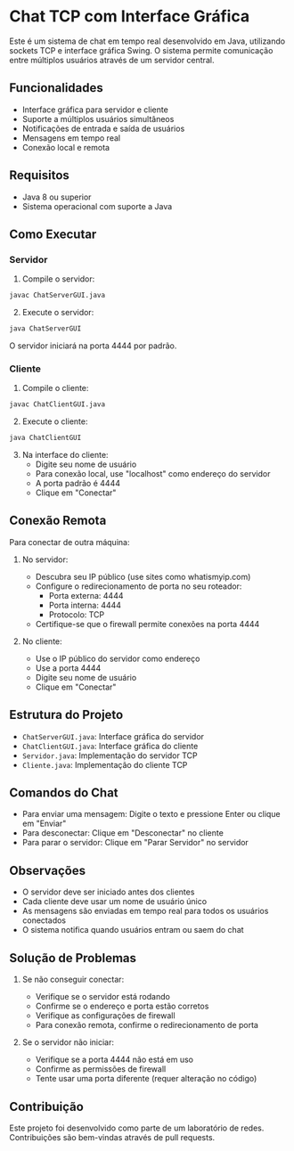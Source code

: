# Chat TCP com Interface Gráfica

Este é um sistema de chat em tempo real desenvolvido em Java, utilizando sockets TCP e interface gráfica Swing. O sistema permite comunicação entre múltiplos usuários através de um servidor central.

## Funcionalidades

- Interface gráfica para servidor e cliente
- Suporte a múltiplos usuários simultâneos
- Notificações de entrada e saída de usuários
- Mensagens em tempo real
- Conexão local e remota

## Requisitos

- Java 8 ou superior
- Sistema operacional com suporte a Java

## Como Executar

### Servidor

1. Compile o servidor:
```bash
javac ChatServerGUI.java
```

2. Execute o servidor:
```bash
java ChatServerGUI
```

O servidor iniciará na porta 4444 por padrão.

### Cliente

1. Compile o cliente:
```bash
javac ChatClientGUI.java
```

2. Execute o cliente:
```bash
java ChatClientGUI
```

3. Na interface do cliente:
   - Digite seu nome de usuário
   - Para conexão local, use "localhost" como endereço do servidor
   - A porta padrão é 4444
   - Clique em "Conectar"

## Conexão Remota

Para conectar de outra máquina:

1. No servidor:
   - Descubra seu IP público (use sites como whatismyip.com)
   - Configure o redirecionamento de porta no seu roteador:
     - Porta externa: 4444
     - Porta interna: 4444
     - Protocolo: TCP
   - Certifique-se que o firewall permite conexões na porta 4444

2. No cliente:
   - Use o IP público do servidor como endereço
   - Use a porta 4444
   - Digite seu nome de usuário
   - Clique em "Conectar"

## Estrutura do Projeto

- `ChatServerGUI.java`: Interface gráfica do servidor
- `ChatClientGUI.java`: Interface gráfica do cliente
- `Servidor.java`: Implementação do servidor TCP
- `Cliente.java`: Implementação do cliente TCP

## Comandos do Chat

- Para enviar uma mensagem: Digite o texto e pressione Enter ou clique em "Enviar"
- Para desconectar: Clique em "Desconectar" no cliente
- Para parar o servidor: Clique em "Parar Servidor" no servidor

## Observações

- O servidor deve ser iniciado antes dos clientes
- Cada cliente deve usar um nome de usuário único
- As mensagens são enviadas em tempo real para todos os usuários conectados
- O sistema notifica quando usuários entram ou saem do chat

## Solução de Problemas

1. Se não conseguir conectar:
   - Verifique se o servidor está rodando
   - Confirme se o endereço e porta estão corretos
   - Verifique as configurações de firewall
   - Para conexão remota, confirme o redirecionamento de porta

2. Se o servidor não iniciar:
   - Verifique se a porta 4444 não está em uso
   - Confirme as permissões de firewall
   - Tente usar uma porta diferente (requer alteração no código)

## Contribuição

Este projeto foi desenvolvido como parte de um laboratório de redes. Contribuições são bem-vindas através de pull requests.